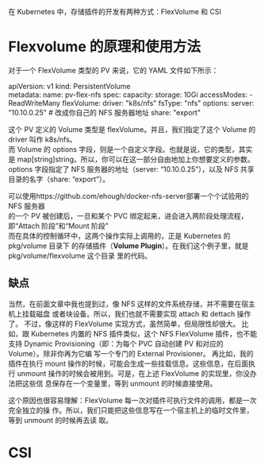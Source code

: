 在 Kubernetes 中，存储插件的开发有两种方式：FlexVolume 和 CSI  
# Flexvolume 的原理和使用方法 #   
对于一个 FlexVolume 类型的 PV 来说，它的 YAML 文件如下所示：  

apiVersion: v1
kind: PersistentVolume  
metadata:
 name: pv-flex-nfs
spec:
 capacity:
    storage: 10Gi
 accessModes:
    - ReadWriteMany
 flexVolume:
   driver: "k8s/nfs"
   fsType: "nfs"
   options:
     server: "10.10.0.25" # 改成你自己的 NFS 服务器地址
     share: "export"  

这个 PV 定义的 Volume 类型是 flexVolume。并且，我们指定了这个 Volume 的driver 叫作 k8s/nfs。  
而 Volume 的 options 字段，则是一个自定义字段。也就是说，它的类型，其实是
map[string]string。所以，你可以在这一部分自由地加上你想要定义的参数。  
options 字段指定了 NFS 服务器的地址（server: “10.10.0.25”），以及
NFS 共享目录的名字（share: “export”）。  

可以使用https://github.com/ehough/docker-nfs-server部署一个个试验用的 NFS 服务器  
的一个 PV 被创建后，一旦和某个 PVC 绑定起来，进会进入两阶段处理流程，即“Attach 阶段”和“Mount 阶段”  
而在具体的控制循环中，这两个操作实际上调用的，正是 Kubernetes 的 pkg/volume 目录下
的存储插件（**Volume Plugin**）。在我们这个例子里，就是 pkg/volume/flexvolume 这个目录
里的代码。  

## 缺点 ##  
当然，在前面文章中我也提到过，像 NFS 这样的文件系统存储，并不需要在宿主机上挂载磁盘
或者块设备。所以，我们也就不需要实现 attach 和 dettach 操作了。
不过，像这样的 FlexVolume 实现方式，虽然简单，但局限性却很大。
比如，跟 Kubernetes 内置的 NFS 插件类似，这个 NFS FlexVolume 插件，也不能支持
Dynamic Provisioning（即：为每个 PVC 自动创建 PV 和对应的 Volume）。除非你再为它编
写一个专门的 External Provisioner。
再比如，我的插件在执行 mount 操作的时候，可能会生成一些挂载信息。这些信息，在后面执
行 unmount 操作的时候会被用到。可是，在上述 FlexVolume 的实现里，你没办法把这些信
息保存在一个变量里，等到 unmount 的时候直接使用。


这个原因也很容易理解：FlexVolume 每一次对插件可执行文件的调用，都是一次完全独立的操
作。所以，我们只能把这些信息写在一个宿主机上的临时文件里，等到 unmount 的时候再去读
取。  


# CSI #  
